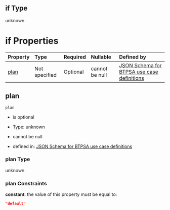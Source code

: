 ## if Type

unknown

# if Properties

| Property      | Type          | Required | Nullable       | Defined by                                                                                                                                                                                                                                    |
| :------------ | :------------ | :------- | :------------- | :-------------------------------------------------------------------------------------------------------------------------------------------------------------------------------------------------------------------------------------------- |
| [plan](#plan) | Not specified | Optional | cannot be null | [JSON Schema for BTPSA use case definitions](btpsa-usecase-properties-services-items-allof-1-then-allof-107-then-allof-1-if-properties-plan.md "undefined#/properties/services/items/allOf/1/then/allOf/107/then/allOf/1/if/properties/plan") |

## plan



`plan`

*   is optional

*   Type: unknown

*   cannot be null

*   defined in: [JSON Schema for BTPSA use case definitions](btpsa-usecase-properties-services-items-allof-1-then-allof-107-then-allof-1-if-properties-plan.md "undefined#/properties/services/items/allOf/1/then/allOf/107/then/allOf/1/if/properties/plan")

### plan Type

unknown

### plan Constraints

**constant**: the value of this property must be equal to:

```json
"default"
```
